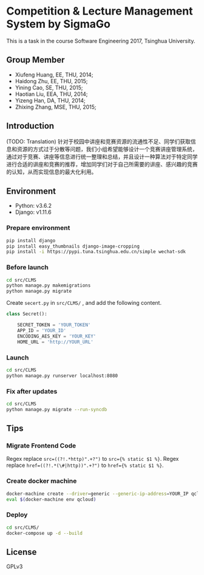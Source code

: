 # Competition & Lecture Management System by SigmaGo
This is a task in the course Software Engineering 2017, Tsinghua University.

## Group Member
* Xiufeng Huang, EE, THU, 2014;
* Haidong Zhu, EE, THU, 2015;
* Yining Cao, SE, THU, 2015;
* Haotian Liu, EEA, THU, 2014;
* Yizeng Han, DA, THU, 2014;
* Zhixing Zhang, MSE, THU, 2015;

## Introduction
(TODO: Translation) 针对于校园中讲座和竞赛资源的流通性不足、同学们获取信息和资源的方式过于分散等问题，我们小组希望能够设计一个竞赛讲座管理系统，通过对于竞赛、讲座等信息进行统一整理和总结，并且设计一种算法对于特定同学进行合适的讲座和竞赛的推荐，增加同学们对于自己所需要的讲座、感兴趣的竞赛的认知，从而实现信息的最大化利用。

## Environment
* Python: v3.6.2
* Django: v1.11.6
### Prepare environment

```bash
pip install django
pip install easy_thumbnails django-image-cropping
pip install -i https://pypi.tuna.tsinghua.edu.cn/simple wechat-sdk
```

### Before launch

```bash
cd src/CLMS
python manage.py makemigrations
python manage.py migrate
```

Create ```secert.py``` in ```src/CLMS/``` , and add the following content.

```python
class Secret():

    SECRET_TOKEN = 'YOUR_TOKEN'
    APP_ID = 'YOUR_ID'
    ENCODING_AES_KEY = 'YOUR_KEY'
    HOME_URL = 'http://YOUR_URL'

```

### Launch

```bash
cd src/CLMS
python manage.py runserver localhost:8080
```

### Fix after updates

```bash
cd src/CLMS
python manage.py migrate --run-syncdb
```

## Tips

### Migrate Frontend Code

Regex replace ```src=((?!.*http)".+?")``` to ```src={% static $1 %}```.
Regex replace ```href=((?!.*(\#|http))".+?")``` to ```href={% static $1 %}```.

### Create docker machine

```bash
docker-machine create --driver=generic --generic-ip-address=YOUR_IP qcloud(your name)
eval $(docker-machine env qcloud)
```

### Deploy

```bash
cd src/CLMS/
docker-compose up -d --build
```

## License

GPLv3
